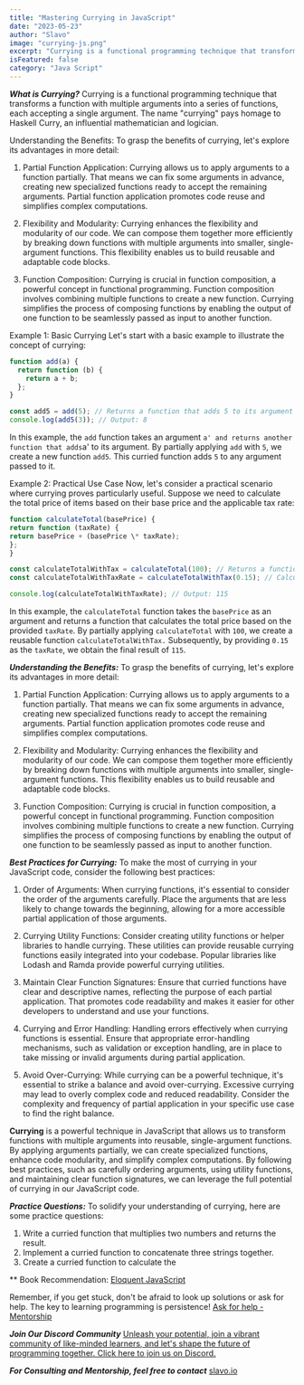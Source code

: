 ```yaml
---
title: "Mastering Currying in JavaScript"
date: "2023-05-23"
author: "Slavo"
image: "currying-js.png"
excerpt: "Currying is a functional programming technique that transforms a function with multiple arguments into a series of functions, each accepting a single argument..."
isFeatured: false
category: "Java Script"
---
```


**_What is Currying?_**
Currying is a functional programming technique that transforms a function with multiple arguments into a series of functions, each accepting a single argument. The name "currying" pays homage to Haskell Curry, an influential mathematician and logician.

Understanding the Benefits:
To grasp the benefits of currying, let's explore its advantages in more detail:

1. Partial Function Application: Currying allows us to apply arguments to a function partially. That means we can fix some arguments in advance, creating new specialized functions ready to accept the remaining arguments. Partial function application promotes code reuse and simplifies complex computations.

2. Flexibility and Modularity: Currying enhances the flexibility and modularity of our code. We can compose them together more efficiently by breaking down functions with multiple arguments into smaller, single-argument functions. This flexibility enables us to build reusable and adaptable code blocks.

3. Function Composition: Currying is crucial in function composition, a powerful concept in functional programming. Function composition involves combining multiple functions to create a new function. Currying simplifies the process of composing functions by enabling the output of one function to be seamlessly passed as input to another function.

Example 1: Basic Currying
Let's start with a basic example to illustrate the concept of currying:

```javascript
function add(a) {
  return function (b) {
    return a + b;
  };
}

const add5 = add(5); // Returns a function that adds 5 to its argument
console.log(add5(3)); // Output: 8
```

In this example, the `add` function takes an argument `a' and returns another function that adds`a' to its argument. By partially applying `add` with `5`, we create a new function `add5`. This curried function adds `5` to any argument passed to it.

Example 2: Practical Use Case
Now, let's consider a practical scenario where currying proves particularly useful. Suppose we need to calculate the total price of items based on their base price and the applicable tax rate:

```javascript
function calculateTotal(basePrice) {
return function (taxRate) {
return basePrice + (basePrice \* taxRate);
};
}

const calculateTotalWithTax = calculateTotal(100); // Returns a function to calculate the total with a base price of 100
const calculateTotalWithTaxRate = calculateTotalWithTax(0.15); // Calculates total with a tax rate of 0.15

console.log(calculateTotalWithTaxRate); // Output: 115

```

In this example, the `calculateTotal` function takes the `basePrice` as an argument and returns a function that calculates the total price based on the provided `taxRate`. By partially applying `calculateTotal` with `100`, we create a reusable function `calculateTotalWithTax.` Subsequently, by providing `0.15` as the `taxRate`, we obtain the final result of `115`.

**_Understanding the Benefits:_**
To grasp the benefits of currying, let's explore its advantages in more detail:

1. Partial Function Application: Currying allows us to apply arguments to a function partially. That means we can fix some arguments in advance, creating new specialized functions ready to accept the remaining arguments. Partial function application promotes code reuse and simplifies complex computations.

2. Flexibility and Modularity: Currying enhances the flexibility and modularity of our code. We can compose them together more efficiently by breaking down functions with multiple arguments into smaller, single-argument functions. This flexibility enables us to build reusable and adaptable code blocks.

3. Function Composition: Currying is crucial in function composition, a powerful concept in functional programming. Function composition involves combining multiple functions to create a new function. Currying simplifies the process of composing functions by enabling the output of one function to be seamlessly passed as input to another function.

**_Best Practices for Currying:_**
To make the most of currying in your JavaScript code, consider the following best practices:

1. Order of Arguments: When currying functions, it's essential to consider the order of the arguments carefully. Place the arguments that are less likely to change towards the beginning, allowing for a more accessible partial application of those arguments.

2. Currying Utility Functions: Consider creating utility functions or helper libraries to handle currying. These utilities can provide reusable currying functions easily integrated into your codebase. Popular libraries like Lodash and Ramda provide powerful currying utilities.

3. Maintain Clear Function Signatures: Ensure that curried functions have clear and descriptive names, reflecting the purpose of each partial application. That promotes code readability and makes it easier for other developers to understand and use your functions.

4. Currying and Error Handling: Handling errors effectively when currying functions is essential. Ensure that appropriate error-handling mechanisms, such as validation or exception handling, are in place to take missing or invalid arguments during partial application.

5. Avoid Over-Currying: While currying can be a powerful technique, it's essential to strike a balance and avoid over-currying. Excessive currying may lead to overly complex code and reduced readability. Consider the complexity and frequency of partial application in your specific use case to find the right balance.

**Currying** is a powerful technique in JavaScript that allows us to transform functions with multiple arguments into reusable, single-argument functions. By applying arguments partially, we can create specialized functions, enhance code modularity, and simplify complex computations. By following best practices, such as carefully ordering arguments, using utility functions, and maintaining clear function signatures, we can leverage the full potential of currying in our JavaScript code.

**_Practice Questions:_**
To solidify your understanding of currying, here are some practice questions:

1. Write a curried function that multiplies two numbers and returns the result.
2. Implement a curried function to concatenate three strings together.
3. Create a curried function to calculate the

\*\* Book Recommendation: [Eloquent JavaScript](https://amzn.to/44UeeZ6)

Remember, if you get stuck, don't be afraid to look up solutions or ask for help. The key to learning programming is persistence! [Ask for help - Mentorship](/contact)

**_Join Our Discord Community_** [Unleash your potential, join a vibrant community of like-minded learners, and let's shape the future of programming together. Click here to join us on Discord.](https://discord.gg/A75tvDvZ)

**_For Consulting and Mentorship, feel free to contact_** [slavo.io](/contact)
